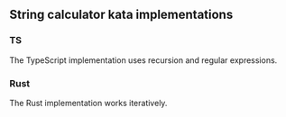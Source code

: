 ## String calculator kata implementations

### TS

The TypeScript implementation uses recursion and regular expressions.

### Rust

The Rust implementation works iteratively.
